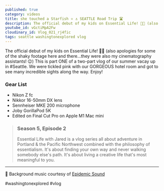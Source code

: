 ```yaml
---
published: true
category: videos
title: she touched a Starfish ⭐️ ⚓️ SEATTLE Road Trip 🛣
description: The official debut of my kids on Essential Life! 🥳👏 (also apologies for some of the shaky footage here and there…they were also my cinematography assistants! 😉) This is part ONE of a two-part vlog of our summer vacay up in Seattle. We were tickled pink with our GORGEOUS hotel room and got to see many incredible sights along the way. Enjoy!
youtube_id: vGctiMpA2Fw
cloudinary_id: Vlog_021_rj4fic
tags: seattle washingtonexplored vlog
---
```


The official debut of my kids on Essential Life! 🥳👏 (also apologies for some of the shaky footage here and there…they were also my cinematography assistants! 😉) This is part ONE of a two-part vlog of our summer vacay up in #Seattle. We were tickled pink with our GORGEOUS hotel room and got to see many incredible sights along the way. Enjoy!

### Gear List

- Nikon Z fc
- Nikkor 16-50mm DX lens
- Sennheiser MKE 200 microphone
- Joby GorillaPod 5K
- Edited on Final Cut Pro on Apple M1 Mac mini

> ### Season 5, Episode 2
> 
> Essential Life with Jared is a vlog series all about adventure in Portland & the Pacific Northwest combined with the philosophy of essentialism. It's about finding your own way and never walking somebody else's path. It's about living a creative life that's most meaningful to you.

----

🎵 Background music courtesy of [Epidemic Sound](https://player.epidemicsound.com)

#washingtonexplored #vlog